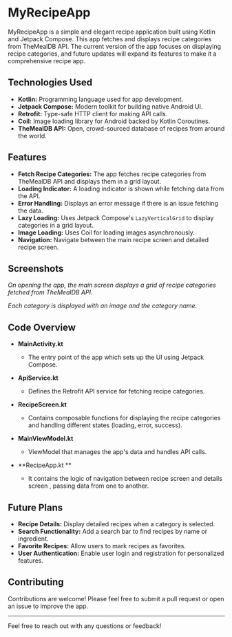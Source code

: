 # MyRecipeApp

MyRecipeApp is a simple and elegant recipe application built using Kotlin and Jetpack Compose. This app fetches and displays recipe categories from TheMealDB API. The current version of the app focuses on displaying recipe categories, and future updates will expand its features to make it a comprehensive recipe app.


## Technologies Used

- **Kotlin:** Programming language used for app development.
- **Jetpack Compose:** Modern toolkit for building native Android UI.
- **Retrofit:** Type-safe HTTP client for making API calls.
- **Coil:** Image loading library for Android backed by Kotlin Coroutines.
- **TheMealDB API:** Open, crowd-sourced database of recipes from around the world.


## Features

- **Fetch Recipe Categories:** The app fetches recipe categories from TheMealDB API and displays them in a grid layout.
- **Loading Indicator:** A loading indicator is shown while fetching data from the API.
- **Error Handling:** Displays an error message if there is an issue fetching the data.
- **Lazy Loading:** Uses Jetpack Compose's `LazyVerticalGrid` to display categories in a grid layout.
- **Image Loading:** Uses Coil for loading images asynchronously.
- **Navigation:** Navigate between the main recipe screen and detailed recipe screen.

## Screenshots


_On opening the app, the main screen displays a grid of recipe categories fetched from TheMealDB API._


_Each category is displayed with an image and the category name._

## Code Overview

- **MainActivity.kt**
  - The entry point of the app which sets up the UI using Jetpack Compose.

- **ApiService.kt**
  - Defines the Retrofit API service for fetching recipe categories.

- **RecipeScreen.kt**
  - Contains composable functions for displaying the recipe categories and handling different states (loading, error, success).

- **MainViewModel.kt**
  - ViewModel that manages the app's data and handles API calls.
- **RecipeApp.kt **
  - It contains the logic of navigation between recipe screen and details screen , passing data from one to another.

## Future Plans

- **Recipe Details:** Display detailed recipes when a category is selected.
- **Search Functionality:** Add a search bar to find recipes by name or ingredient.
- **Favorite Recipes:** Allow users to mark recipes as favorites.
- **User Authentication:** Enable user login and registration for personalized features.

## Contributing

Contributions are welcome! Please feel free to submit a pull request or open an issue to improve the app.

---

Feel free to reach out with any questions or feedback!

